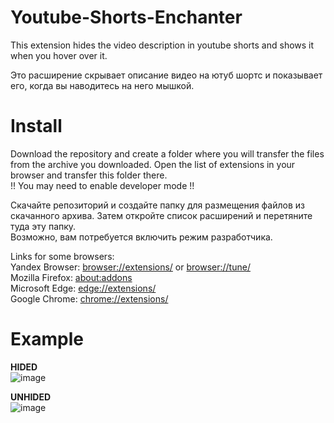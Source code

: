 # Youtube-Shorts-Enchanter
This extension hides the video description in youtube shorts and shows it when you hover over it.

Это расширение скрывает описание видео на ютуб шортс и показывает его, когда вы наводитесь на него мышкой.
# Install
Download the repository and create a folder where you will transfer the files from the archive you downloaded. Open the list of extensions in your browser and transfer this folder there.   
!! You may need to enable developer mode !!

Скачайте репозиторий и создайте папку для размещения файлов из скачанного архива. Затем откройте список расширений и перетяните туда эту папку.  
Возможно, вам потребуется включить режим разработчика.

Links for some browsers:  
Yandex Browser: [browser://extensions/](browser://extensions/) or [browser://tune/](browser://tune/)   
Mozilla Firefox: [about:addons](about:addons)  
Microsoft Edge: [edge://extensions/](edge://extensions/)  
Google Chrome: [chrome://extensions/](chrome://extensions/)  

# Example
**HIDED**  
![image](https://github.com/user-attachments/assets/4b446635-90b9-4a43-857d-9fc0545c0619)

**UNHIDED**  
![image](https://github.com/user-attachments/assets/10801d8a-9fc7-4c43-93aa-cf49c9ff0b5c)
